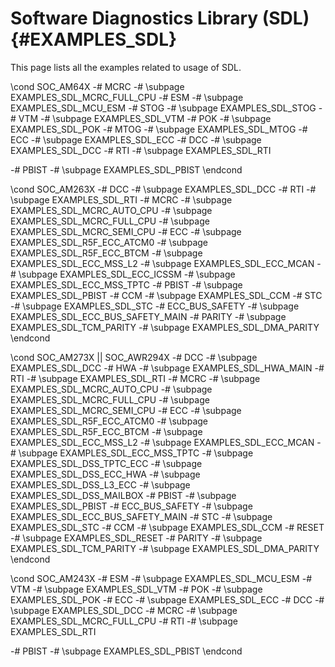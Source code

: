 #  Software Diagnostics Library (SDL) {#EXAMPLES_SDL}

This page lists all the examples related to usage of SDL.

\cond SOC_AM64X
-# MCRC
   -# \subpage EXAMPLES_SDL_MCRC_FULL_CPU
-# ESM
   -# \subpage EXAMPLES_SDL_MCU_ESM
-# STOG
   -# \subpage EXAMPLES_SDL_STOG
-# VTM
   -# \subpage EXAMPLES_SDL_VTM
-# POK
   -# \subpage EXAMPLES_SDL_POK
-# MTOG
   -# \subpage EXAMPLES_SDL_MTOG
-# ECC
   -# \subpage EXAMPLES_SDL_ECC
-# DCC
   -# \subpage EXAMPLES_SDL_DCC
-# RTI
   -# \subpage EXAMPLES_SDL_RTI

-# PBIST
   -# \subpage EXAMPLES_SDL_PBIST
\endcond

\cond SOC_AM263X
-# DCC
   -# \subpage EXAMPLES_SDL_DCC
-# RTI
   -# \subpage EXAMPLES_SDL_RTI
-# MCRC
   -# \subpage EXAMPLES_SDL_MCRC_AUTO_CPU
   -# \subpage EXAMPLES_SDL_MCRC_FULL_CPU
   -# \subpage EXAMPLES_SDL_MCRC_SEMI_CPU
-# ECC
   -# \subpage EXAMPLES_SDL_R5F_ECC_ATCM0
   -# \subpage EXAMPLES_SDL_R5F_ECC_BTCM
   -# \subpage EXAMPLES_SDL_ECC_MSS_L2
   -# \subpage EXAMPLES_SDL_ECC_MCAN
   -# \subpage EXAMPLES_SDL_ECC_ICSSM
   -# \subpage EXAMPLES_SDL_ECC_MSS_TPTC
-# PBIST
   -# \subpage EXAMPLES_SDL_PBIST
-# CCM
   -# \subpage EXAMPLES_SDL_CCM
-# STC
   -# \subpage EXAMPLES_SDL_STC
-# ECC_BUS_SAFETY
   -# \subpage EXAMPLES_SDL_ECC_BUS_SAFETY_MAIN
-# PARITY
   -# \subpage EXAMPLES_SDL_TCM_PARITY
   -# \subpage EXAMPLES_SDL_DMA_PARITY
\endcond

\cond SOC_AM273X || SOC_AWR294X
-# DCC
   -# \subpage EXAMPLES_SDL_DCC
-# HWA
   -# \subpage EXAMPLES_SDL_HWA_MAIN
-# RTI
   -# \subpage EXAMPLES_SDL_RTI
-# MCRC
   -# \subpage EXAMPLES_SDL_MCRC_AUTO_CPU
   -# \subpage EXAMPLES_SDL_MCRC_FULL_CPU
   -# \subpage EXAMPLES_SDL_MCRC_SEMI_CPU
-# ECC
   -# \subpage EXAMPLES_SDL_R5F_ECC_ATCM0
   -# \subpage EXAMPLES_SDL_R5F_ECC_BTCM
   -# \subpage EXAMPLES_SDL_ECC_MSS_L2
   -# \subpage EXAMPLES_SDL_ECC_MCAN
   -# \subpage EXAMPLES_SDL_ECC_MSS_TPTC
   -# \subpage EXAMPLES_SDL_DSS_TPTC_ECC
   -# \subpage EXAMPLES_SDL_DSS_ECC_HWA
   -# \subpage EXAMPLES_SDL_DSS_L3_ECC
   -# \subpage EXAMPLES_SDL_DSS_MAILBOX
-# PBIST
   -# \subpage EXAMPLES_SDL_PBIST
-# ECC_BUS_SAFETY
   -# \subpage EXAMPLES_SDL_ECC_BUS_SAFETY_MAIN
-# STC
   -# \subpage EXAMPLES_SDL_STC
-# CCM
   -# \subpage EXAMPLES_SDL_CCM
-# RESET
   -# \subpage EXAMPLES_SDL_RESET
-# PARITY
   -# \subpage EXAMPLES_SDL_TCM_PARITY
   -# \subpage EXAMPLES_SDL_DMA_PARITY
\endcond


\cond SOC_AM243X
-# ESM
   -# \subpage EXAMPLES_SDL_MCU_ESM
-# VTM
   -# \subpage EXAMPLES_SDL_VTM
-# POK
   -# \subpage EXAMPLES_SDL_POK
-# ECC
  -# \subpage EXAMPLES_SDL_ECC
-# DCC
   -# \subpage EXAMPLES_SDL_DCC
-# MCRC
   -# \subpage EXAMPLES_SDL_MCRC_FULL_CPU
-# RTI
   -# \subpage EXAMPLES_SDL_RTI

-# PBIST
   -# \subpage EXAMPLES_SDL_PBIST
\endcond

